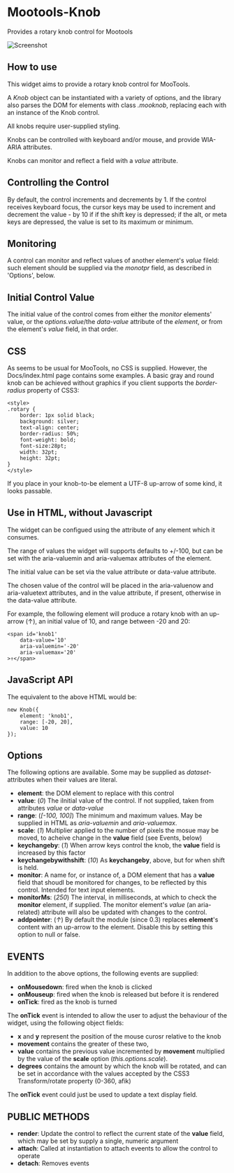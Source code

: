 Mootools-Knob
=============

Provides a rotary knob control for Mootools

![Screenshot](https://raw.github.com/leegee/Mootools-Knob/master/Docs/screenshot.png)

How to use
----------

This widget aims to provide a rotary knob control for MooTools.

A *Knob* object can be instantiated with a variety of options,
and the library also parses the DOM for elements with class *.mooknob*,
replacing each with an instance of the Knob control.

All knobs require user-supplied styling.

Knobs can be controlled with keyboard and/or mouse, and provide
WIA-ARIA attributes.

Knobs can monitor and reflect a field with a *value* attribute.

Controlling the Control
-----------------------
By default, the control increments and decrements by 1. If the
control receives keyboard focus, the cursor keys may be used to
increment and decrement the value - by 10 if if the shift key is
depressed; if the alt, or meta keys are depressed, the value
is set to its maximum or minimum.

Monitoring
----------

A control can monitor and reflect values of another element's *value* fileld: such element should be supplied via the *monotpr* field, as described in 'Options', below.

Initial Control Value
---------------------

The initial value of the control comes from either the *monitor* elements' value, or the *options.value*/the *data-value* attribute of the *element*, or from the element's *value* field, in that order.

CSS
---

As seems to be usual for MooTools, no CSS is supplied. However,
the Docs/index.html page contains some examples. A basic gray
and round knob can be achieved without graphics if you client
supports the *border-radius* property of CSS3:

	<style>
	.rotary {
		border: 1px solid black;
		background: silver;
		text-align: center;
		border-radius: 50%;
		font-weight: bold;
		font-size:28pt;
		width: 32pt;
		height: 32pt;
	}
	</style>	

If you place in your knob-to-be element a UTF-8 up-arrow of some kind, 
it looks passable.

Use in HTML, without Javascript
-------------------------------

The widget can be configued using the attribute of any element 
which it consumes.

The range of values the widget will supports defaults to +/-100,
but can be set with the aria-valuemin and aria-valuemax attributes 
of the element. 

The initial value can be set via the value attribute
or data-value attribute. 

The chosen value of the control will be placed
in the aria-valuenow and aria-valuetext attributes, and in the value
attribute, if present, otherwise in the data-value attribute.

For example, the following element will produce a rotary knob with
an up-arrow (↑), an initial value of 10, and range between -20 and 20:

	<span id='knob1' 
		data-value='10' 
		aria-valuemin='-20'
		aria-valuemax='20'
	>↑</span>

JavaScript API
--------------

The equivalent to the above HTML would be:

	new Knob({
		element: 'knob1',
		range: [-20, 20],
		value: 10
	});
	
Options
-------

The following options are available. Some may be supplied as 
*dataset-* attributes when their values are literal.

* **element**: the DOM element to replace with this control
* **value**: (*0*) The iInitial value of the control. If not supplied, taken from attributes *value* or *data-value*
* **range**: (*[-100, 100]*) The minimum and maximum values. May be supplied in HTML as *aria-valuemin* and *aria-valuemax*.
* **scale**: (*1*) Multiplier applied to the number of pixels the mosue may be moved, to acheive change in the **value** field (see Events, below)
* **keychangeby**: (*1*) When arrow keys control the knob, the **value** field is increased by this factor
* **keychangebywithshift**: (*10*) As **keychangeby**, above, but for when shift is held.
* **monitor**: A name for, or instance of, a DOM element that has a **value** field that shoudl be monitored for changes, to be reflected by this control. Intended for text input elements.
* **monitorMs**: (*250*) The interval, in milliseconds, at which to check the **monitor** element, if supplied. The monitor element's *value* (an aria-related) attribute will also be updated with changes to the control.
* **addpointer**: (*↑*) By default the module (since 0.3) replaces **element**'s content with  an up-arrow to the element. Disable this by setting this option to null or false.

EVENTS
------

In addition to the above options, the following events are supplied:

* **onMousedown**: fired when the knob is clicked
* **onMouseup**: fired when the knob is released but before it is rendered
* **onTick**: fired as the knob is turned

The **onTick** event is intended to allow the user to adjust the behaviour 
of the widget, using the following object fields:

* **x** and **y** represent the position of the mouse curosr relative to the knob
* **movement**  contains the greater of these two, 
* **value** contains the previous value incremented by **movement** multiplied by the value of the **scale** option (*this.options.scale*).
* **degrees** contains the amount by which the knob will be rotated, and can be set in accordance with the values accepted by the CSS3 Transform/rotate property (0-360, afik)
	
The **onTick** event could just be used to update a text display field.

PUBLIC METHODS
--------------

* **render**: Update the control to reflect the current state of the **value** field, which may be set by supply a single, numeric argument
* **attach**: Called at instantiation to attach eveents to allow the control to operate
* **detach**: Removes events

